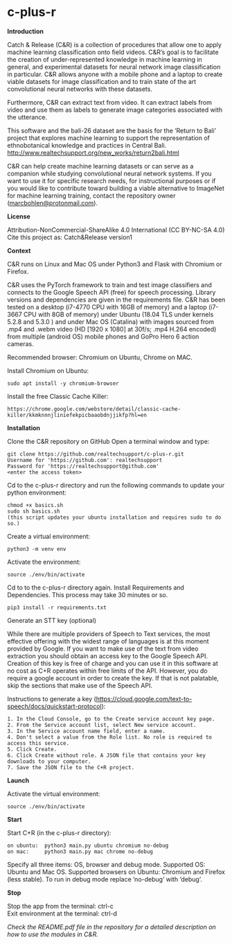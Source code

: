 # c-plus-r

<b>Introduction</b>

Catch & Release (C&R) is a collection of procedures that allow one to apply machine learning classification onto field videos. C&R’s goal is to facilitate the creation of under-represented knowledge in machine learning in general, and experimental datasets for neural network image classification in particular. C&R allows anyone with a mobile phone and a laptop to create viable datasets for image classification and to train state of the art convolutional neural networks with these datasets.

Furthermore, C&R can extract text from video. It can extract labels from video and use them as labels to generate
image categories associated with the utterance.

This software and the bali-26 dataset are the basis for the ‘Return to Bali’ project that explores machine learning to support the representation of ethnobotanical knowledge and practices in Central Bali.
http://www.realtechsupport.org/new_works/return2bali.html 

C&R can help  create machine learning datasets or can serve as a companion while studying convolutional neural network systems. If you want to use it for specific research needs, for instructional purposes or if you would like to contribute toward building a viable alternative to ImageNet for machine learning training, contact the repository owner (marcbohlen@protonmail.com).


<b>License</b>

Attribution-NonCommercial-ShareAlike 4.0 International (CC BY-NC-SA 4.0)
Cite this project as: Catch&Release version1


<b>Context</b>

C&R runs on Linux and Mac OS under Python3 and Flask with Chromium or Firefox.

C&R uses the PyTorch framework to train and test image classifiers and connects to the Google Speech API (free) for speech processing. Library versions and dependencies are given in the requirements file.
C&R has been tested on a desktop (i7-4770 CPU with 16GB of memory) and a laptop (i7-3667 CPU with 8GB of memory) under Ubuntu (18.04 TLS under kernels 5.2.8 and 5.3.0 ) and under Mac OS (Catalina) with images sourced from .mp4 and .webm video (HD [1920 x 1080] at 30f/s; .mp4 H.264 encoded) from multiple (android
OS) mobile phones and GoPro Hero 6 action cameras.

Recommended browser: Chromium on Ubuntu, Chrome on MAC.

Install Chromium on Ubuntu:

	sudo apt install -y chromium-browser

Install the free Classic Cache Killer:

	https://chrome.google.com/webstore/detail/classic-cache-killer/kkmknnnjliniefekpicbaaobdnjjikfp?hl=en 


<b>Installation</b>

Clone the C&R repository on GitHub
Open a terminal window and type:

	git clone https://github.com/realtechsupport/c-plus-r.git
	Username for 'https://github.com': realtechsupport
	Password for 'https://realtechsupport@github.com'
	<enter the access token> 

Cd to the c-plus-r directory and  run the following commands to update your python environment:

	chmod +x basics.sh
	sudo sh basics.sh
	(this script updates your ubuntu installation and requires sudo to do so.)

Create a virtual environment:

	python3 -m venv env

Activate the environment:

	source ./env/bin/activate

Cd to to the c-plus-r directory again.
Install Requirements and Dependencies. 
This process may take 30 minutes or so.

	pip3 install -r requirements.txt


Generate an STT key (optional)

While there are multiple providers of Speech to Text services, the most effective offering with the widest range of languages is at this moment provided by Google. If you want to make use of the text from video extraction you should obtain an access key to the Google Speech API. Creation of this key is free of charge and you can use it in this software at no cost as C+R operates within free limits of the API. However, you do require a google account in order to create the key. If that is not palatable, skip the sections that make use of the Speech API.

Instructions to generate a key (https://cloud.google.com/text-to-speech/docs/quickstart-protocol):

    1. In the Cloud Console, go to the Create service account key page.
    2. From the Service account list, select New service account.
    3. In the Service account name field, enter a name.
    4. Don't select a value from the Role list. No role is required to access this service.
    5. Click Create. 
    6. Click Create without role. A JSON file that contains your key downloads to your computer.
    7. Save the JSON file to the C+R project.


<b>Launch</b>

Activate the virtual environment:

	source ./env/bin/activate

<b>Start</b>   

Start C+R (in the c-plus-r directory):

	on ubuntu: 	python3 main.py ubuntu chromium no-debug
	on mac: 	python3 main.py mac chrome no-debug
	
Specify all three items: OS, browser and debug mode. Supported OS: Ubuntu and Mac OS. Supported browsers on Ubuntu:
Chromium and Firefox (less stable). To run in debug mode replace ’no-debug’ with ‘debug’.


<b>Stop</b>

Stop the app from the terminal: ctrl-c
<br>
Exit environment at the terminal: ctrl-d

<i>Check the README.pdf file in the repository for a detailed description on how to use the modules in C&R.</i>
